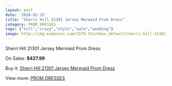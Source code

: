 ```yaml
---
layout: post
date: '2018-02-25'
title: "Sherri Hill 21301 Jersey Mermaid Prom Dress"
category: PROM DRESSES
tags: ["hill","crazy","style","sale","wedding"]
image: http://img.eudances.com/3179-thickbox_default/sherri-hill-21301-jersey-mermaid-prom-dress.jpg
---
```

Sherri Hill 21301 Jersey Mermaid Prom Dress

On Sales: **$427.99**
<a href="https://www.eudances.com/en/prom-dresses/1092-sherri-hill-21301-jersey-mermaid-prom-dress.html"><amp-img layout="responsive" width="600" height="600" src="//img.eudances.com/3179-thickbox_default/sherri-hill-21301-jersey-mermaid-prom-dress.jpg" alt="Sherri Hill 21301 Jersey Mermaid Prom Dress 0" /></a>
<a href="https://www.eudances.com/en/prom-dresses/1092-sherri-hill-21301-jersey-mermaid-prom-dress.html"><amp-img layout="responsive" width="600" height="600" src="//img.eudances.com/3180-thickbox_default/sherri-hill-21301-jersey-mermaid-prom-dress.jpg" alt="Sherri Hill 21301 Jersey Mermaid Prom Dress 1" /></a>

Buy it: [Sherri Hill 21301 Jersey Mermaid Prom Dress](https://www.eudances.com/en/prom-dresses/1092-sherri-hill-21301-jersey-mermaid-prom-dress.html "Sherri Hill 21301 Jersey Mermaid Prom Dress")

View more: [PROM DRESSES](https://www.eudances.com/en/13-prom-dresses "PROM DRESSES")